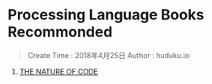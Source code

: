 
# Processing Language Books Recommonded

> Create Time : 2018年4月25日 Author : huduku.io

1. [THE NATURE OF CODE](http://natureofcode.com/book/)